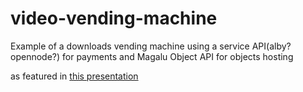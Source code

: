 # video-vending-machine
Example of a downloads vending machine using a service API(alby? opennode?) for payments and Magalu Object API for objects hosting

as featured in [this presentation](https://docs.google.com/presentation/d/1pC5XIEzaTNzWhgbYP_LhtFpiL8kaBxYQFL_k62zIkbw/edit?usp=sharing)

